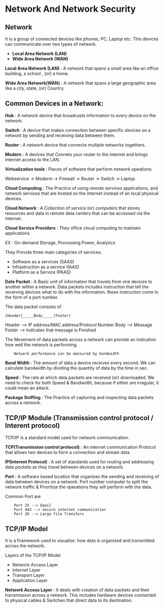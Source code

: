# Network And Network Security

## Network

It is a group of connected devices like phones, PC, Laptop etc. This devices can communicate over two types of network.
  - **Local Area Network (LAN)**
  - **Wide Area Network (WAN)**

**Local Area Network (LAN)** : A network that spans a small area like an office building, a school , (or) a home.

**Wide Area Network(WAN)** : A network that spans a large geographic area like a city, state, (or) Country.

## Common Devices in a Network:

**Hub** : A network device that broadcasts information to every device on the network.

**Switch** : A device that makes connection between specific devices on a network by sending and receiving data between them.

**Router** : A network device that connects multiple networks togethers.

**Modern** : A devices that Connets your router to the internet and brings internet access to the LAN.

**Virtualization tools** : Pieces of software that perform network opeations.

Webservice -> Moderm -> Firewall -> Router -> Switch -> Laptop

**Cloud Computing** : The Practice of using remote services applications, and network services that are hosted on the internet instead of an local physical devices.

**Cloud Network** : A Collection of service (or) computers that stores resources and data in remote data centers that can be accessed via the internet.

**Cloud Service Providers** : They office cloud computing to maintain applications 

  EX : On-demand Storage, Processing Power, Analytics

  They Provide three main categories of services.  
  - Software as a services (SAAS)
  - Infrastruction as a service (IAAS)
  - Platform as a Service (PAAS)

**Date Packet** : A Basic unit of information that travels from one devices to another within a network. Data packets includes instruction that tell the receiving devices what to do with the information. these instruction come in the form of a port number.  
  
  The data packet consists of
   
    |Header|_____Body_____|Footer|

Header --> IP address/MAC address/Protocol Number 
Body --> Message
Footer --> Indicates that message is Finished 

The Movement of data packets across a network can provide an indication how well the network is performing.
        
        Network performance can be mensured by bandwidth

**Band Width** : The amount of data a device receives every second. We can calculate bandwidth by dividing the quantity of data by the time in sec.

**Speed** : The rate at which data packets are received (or) downloaded. We need to check for both Speed & Bandwidth, because if either are irregular, it could mean an attack.

**Package Sniffing** : The Practice of capturing and inspecting data packets across a network.

## TCP/IP Module (Transmission control protocol / Interent protocol) 

TCP/IP is a standard model used for network communication.

**TCP(Transmission control protocol)** : An internet communication Protocol that allows two devices to form a connection and stream data.

**IP(Interent Protocol)** : A set of standards used for routing and addressing data pockets as they travel between devices on a network.

**Port** : A softwars based location that organizes the sending and receiving of data between devices on a network. Port number computer to split the network traffic & Prioritize the operations they will perform with the data.

Common Port are
        
        Port 25 --> Email
        Port 443 --> Secure internet communication
        Port 20 --> Large file Transfers

## TCP/IP Model

It is a Framework used to visualize. how data is organized and transmitted across the network.

Layers of the TCP/IP Model
  
  - Network Access Layer
  - Internet Layer
  - Transport Layer
  - Application Layer

**Network Access Layer** : It deals with creation of data packets and their transmission across a network. This includes hardware devices connected to physical cables & Switches that direct data to its destination.
